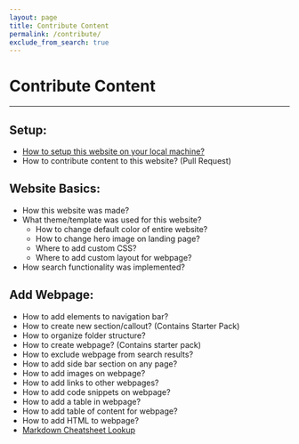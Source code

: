 ```yaml
---
layout: page
title: Contribute Content
permalink: /contribute/
exclude_from_search: true
---
```


# Contribute Content

------------------------------------------------------

## Setup:

- [How to setup this website on your local machine?]({{"/contribute_content/how_to_setup_this_website_on_your_local_machine/home"|prepend:site.baseurl}})
- How to contribute content to this website? (Pull Request)

## Website Basics:

- How this website was made?
- What theme/template was used for this website?
	- How to change default color of entire website?
	- How to change hero image on landing page?
	- Where to add custom CSS?
	- Where to add custom layout for webpage?
- How search functionality was implemented?

## Add Webpage:

- How to add elements to navigation bar?
- How to create new section/callout? (Contains Starter Pack)   
- How to organize folder structure?
- How to create webpage? (Contains starter pack)
- How to exclude webpage from search results?
- How to add side bar section on any page?
- How to add images on webpage?
- How to add links to other webpages?
- How to add code snippets on webpage?
- How to add a table in webpage?
- How to add table of content for webpage?
- How to add HTML to webpage?
- [Markdown Cheatsheet Lookup]({{"/contribute_content/markdown_lookup/home"|prepend:site.baseurl}})